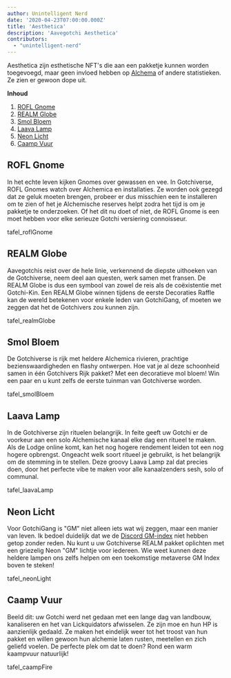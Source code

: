 ```yaml
---
author: Unintelligent Nerd
date: '2020-04-23T07:00:00.000Z'
title: 'Aesthetica'
description: 'Aavegotchi Aesthetica'
contributors:
  - "unintelligent-nerd"
---
```


Aesthetica zijn esthetische NFT's die aan een pakketje kunnen worden toegevoegd, maar geen invloed hebben op [Alchema](/gotchus-alchemica) of andere statistieken. Ze zien er gewoon dope uit.

<div class="contentsBox">

**Inhoud**

<ol>
<li><a href=#rofl-gnome>ROFL Gnome</a></li>
<li><a href=#realm-globe>REALM Globe</a></li>
<li><a href=#smol-flower>Smol Bloem</a></li>
<li><a href=#laava-lamp>Laava Lamp</a></li>
<li><a href=#neon-light>Neon Licht</a></li>
<li><a href=#caamp-fire>Caamp Vuur</a></li>
</ol>

</div>

## ROFL Gnome

In het echte leven kijken Gnomes over gewassen en vee. In Gotchiverse, ROFL Gnomes watch over Alchemica en installaties. Ze worden ook gezegd dat ze geluk moeten brengen, probeer er dus misschien een te installeren om te zien of het je Alchemische reserves helpt zodra het tijd is om je pakketje te onderzoeken. Of het dit nu doet of niet, de ROFL Gnome is een moet hebben voor elke serieuze Gotchi versiering connoisseur.

tafel_roflGnome

## REALM Globe

Aavegotchis reist over de hele linie, verkennend de diepste uithoeken van de Gotchiverse, neem deel aan questen, werk samen met fransen. De REALM Globe is dus een symbool van zowel de reis als de coëxistentie met Gotchi-Kin. Een REALM Globe winnen tijdens de eerste Decoraties Raffle kan de wereld betekenen voor enkele leden van GotchiGang, of moeten we zeggen dat het de Gotchivers zou kunnen zijn.

tafel_realmGlobe

## Smol Bloem

De Gotchiverse is rijk met heldere Alchemica rivieren, prachtige bezienswaardigheden en flashy ontwerpen. Hoe vat je al deze schoonheid samen in één Gotchivers Rijk pakket? Met een decoratieve mol bloem! Win een paar en u kunt zelfs de eerste tuinman van Gotchiverse worden.

tafel_smolBloem

## Laava Lamp

In de Gotchiverse zijn rituelen belangrijk. In feite geeft uw Gotchi er de voorkeur aan een solo Alchemische kanaal elke dag een ritueel te maken. Als de Lodge online komt, kan het nog hogere rendement leiden tot een nog hogere opbrengst. Ongeacht welk soort ritueel je gebruikt, is het belangrijk om de stemming in te stellen. Deze groovy Laava Lamp zal dat precies doen, door het perfecte vibe te maken voor alle kanaalzenders sesh, solo of communal.

tafel_laavaLamp

## Neon Licht

Voor GotchiGang is "GM" niet alleen iets wat wij zeggen, maar een manier van leven. Ik bedoel duidelijk dat we de [Discord GM-index](https://mirror.xyz/danielpartida.eth/VkvuHM4TM-RM0_eCxZTn8rM7aGPUrzE-mmc0lqNPZ3Q) niet hebben getop zonder reden. Nu kunt u uw Gotchiverse REALM pakket oplichten met een griezelig Neon "GM" lichtje voor iedereen. Wie weet kunnen deze heldere lampen ons zelfs helpen om een toekomstige metaverse GM Index boven te steken!

tafel_neonLight

## Caamp Vuur

Beeld dit: uw Gotchi werd net gedaan met een lange dag van landbouw, kanaliseren en het van Lickquidators afwisselen. Ze zijn moe en hun HP is aanzienlijk gedaald. Ze maken het eindelijk weer tot het troost van hun pakket en willen gewoon hun alchemie laten rusten, meetellen en zich geliefd voelen. De perfecte plek om dat te doen? Rond een warm kaampvuur natuurlijk!

tafel_caampFire
